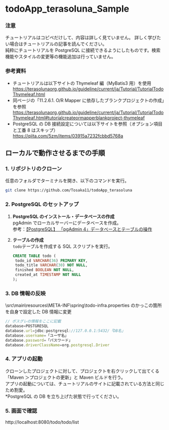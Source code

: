 # todoApp_terasoluna_Sample

### 注意

チュートリアルはコピペだけして、内容は詳しく見ていません。 詳しく学びたい場合はチュートリアルの記事を読んでください。  
純粋にチュートリアルを PostgreSQL に接続できるようにしたものです。検索機能やスタイルの変更等の機能追加は行っていません。

### 参考資料

- チュートリアルは以下サイトの Thymeleaf 編（MyBatis3 用）を使用  
  https://terasolunaorg.github.io/guideline/current/ja/Tutorial/TutorialTodoThymeleaf.html
- 同ページの「11.2.6.1. O/R Mapper に依存したブランクプロジェクトの作成」を参照  
  https://terasolunaorg.github.io/guideline/current/ja/Tutorial/TutorialTodoThymeleaf.html#tutorialcreateormapperblankproject-thymeleaf
- PostgreSQL の DB 接続設定については以下サイトを参照（オプション項目と工番 8 はスキップ）  
  https://qiita.com/5zm/items/03915a7232fcbbd5768a

## ローカルで動作させるまでの手順

### 1. リポジトリのクローン

任意のフォルダでターミナルを開き、以下のコマンドを実行。

```bash
git clone https://github.com/Tosaka11/todoApp_terasoluna
```

### 2. PostgreSQL のセットアップ

1. **PostgreSQL のインストール・データベースの作成**  
   pgAdmin でローカルサーバーにデータベースを作成。  
   参考：[【PostgreSQL】 「pgAdmin 4」データベースとテーブルの操作](https://www.kemmy-it.com/2024/08/15/pgadmin_1/)

2. **テーブルの作成**  
    `todo`テーブルを作成する SQL スクリプトを実行。

   ```sql
   CREATE TABLE todo (
    todo_id VARCHAR(36) PRIMARY KEY,
    todo_title VARCHAR(30) NOT NULL,
    finished BOOLEAN NOT NULL,
    created_at TIMESTAMP NOT NULL
   );
   ```

### 3. DB 情報の反映

\src\main\resources\META-INF\spring\todo-infra.properties のかっこの箇所を自身で設定した DB 情報に変更

```ts
// ポスグレの情報をここに記載
database=POSTGRESQL
database.url=jdbc:postgresql://127.0.0.1:5432/「DB名」
database.username=「ユーザ名」
database.password=「パスワード」
database.driverClassName=org.postgresql.Driver
```

### 4. アプリの起動

クローンしたプロジェクトに対して、プロジェクトを右クリックして出てくる「Maven ＞プロジェクトの更新」と Maven ビルドを行う。  
アプリの起動については、チュートリアルのサイトに記載されている方法と同じため割愛。  
\*PostgreSQL の DB を立ち上げた状態で行ってください。

### 5. 画面で確認

http://localhost:8080/todo/todo/list
